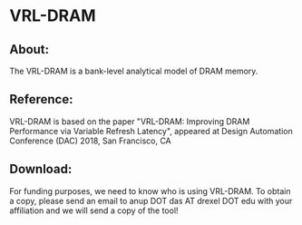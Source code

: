 # VRL-DRAM


## About:
The VRL-DRAM is a bank-level analytical model of DRAM memory.

## Reference:
VRL-DRAM is based on the paper "VRL-DRAM: Improving DRAM Performance via Variable Refresh Latency", appeared at Design Automation Conference (DAC) 2018, San Francisco, CA 


## Download:
For funding purposes, we need to know who is using VRL-DRAM. To obtain a copy, please send an email to anup DOT das AT drexel DOT edu with your affiliation and we will send a copy of the tool!
